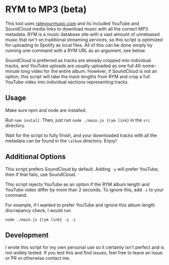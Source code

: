 # RYM to MP3 (beta)
This tool uses [rateyourmusic.com](https://rateyourmusic.com/) and its included YouTube and SoundCloud media links to download music with all the correct MP3 metadata. RYM is a music database site with a vast amount of unreleased music that isn't on traditional streaming services, so this script is optimized for uploading to Spotify as local files. All of this can be done simply by running one command with a RYM URL as an argument, see below.

SoundCloud is preferred as tracks are already cropped into individual tracks, and YouTube uploads are usually uploaded as one full 40-some-minute long video for the entire album.
However, if SoundCloud is not an option, this script will take the track lengths from RYM and crop a full YouTube video into individual sections representing tracks.

## Usage
Make sure npm and node are installed.

Run `npm install`. Then, just run `node ./main.js {rym link}` in the `src` directory.

Wait for the script to fully finish, and your downloaded tracks with all the metadata can be found in the `\album` directory. Enjoy!

## Additional Options
This script prefers SoundCloud by default. Adding `-y` will prefer YouTube, then if that fails, use SoundCloud.

This script rejects YouTube as an option if the RYM album length and YouTube video differ by more than 2 seconds. To ignore this, add `-i` to your command.

For example, if I wanted to prefer YouTube and ignore this album length discrepancy check, I would run

`node ./main.js {rym link} -y -i`

## Development
I wrote this script for my own personal use so it certainly isn't perfect and is not widely tested. If you test this and find issues, feel free to leave an issue or PR or otherwise contact me.
